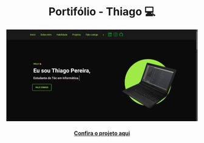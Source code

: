<h1 align="center">Portifólio - Thiago 💻</h1>

<img src="portifolio/img/Captura de Tela (67).png" alt="Imagem do projeto finalizado">


<h4 align="center"><a href="https://thiago-pereira.netlify.app/">Confira o projeto aqui</a></h4>
